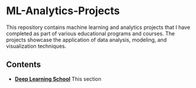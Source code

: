 # ML-Analytics-Projects
This repository contains machine learning and analytics projects that I have completed as part of various educational programs and courses. The projects showcase the application of data analysis, modeling, and visualization techniques.
## Contents
- **[Deep Learning School](https://github.com/Darrifus/ML-Analytics-Projects/tree/2d1f8b2142e9c5039d3296049f0aba2677d5a941/Deep%20Learning%20School)**
  This section
